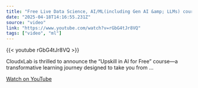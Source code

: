 ```yaml
---
title: "Free Live Data Science, AI/ML(including Gen AI &amp; LLMs) course - Session 47"
date: "2025-04-18T14:16:55.231Z"
source: "video"
link: "https://www.youtube.com/watch?v=rGbG4tJr8VQ"
tags: ["video", "ml"]
---
```


{{< youtube rGbG4tJr8VQ >}}

CloudxLab is thrilled to announce the “Upskill in AI for Free” course—a transformative learning journey designed to take you from ...

[Watch on YouTube](https://www.youtube.com/watch?v=rGbG4tJr8VQ)
